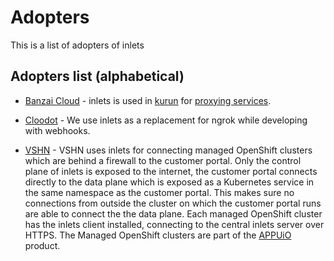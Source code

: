 # Adopters

This is a list of adopters of inlets

## Adopters list (alphabetical)

* [Banzai Cloud](https://banzaicloud.com/) - inlets is used in [kurun](https://github.com/banzaicloud/kurun) for [proxying services](https://banzaicloud.com/blog/kurun-port-forward/).

* [Cloodot](https://beta.cloodot.com/) - We use inlets as a replacement for ngrok while developing with webhooks.

* [VSHN](https://vshn.ch) - VSHN uses inlets for connecting managed OpenShift clusters
  which are behind a firewall to the customer portal. Only the control
  plane of inlets is exposed to the internet, the customer portal connects
  directly to the data plane which is exposed as a Kubernetes service in
  the same namespace as the customer portal. This makes sure no connections
  from outside the cluster on which the customer portal runs are able to
  connect the the data plane. Each managed OpenShift cluster has the inlets 
  client installed, connecting to the central inlets server over HTTPS.
  The Managed OpenShift clusters are part of the [APPUiO](https://appuio.ch)
  product.

